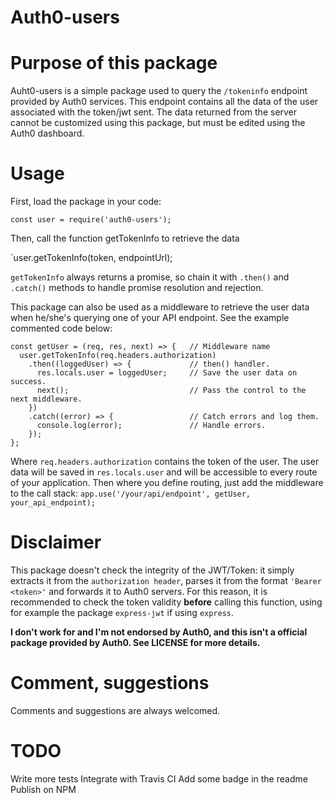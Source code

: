 # Auth0-users

# Purpose of this package
Auht0-users is a simple package used to query the `/tokeninfo` endpoint provided by Auth0 services.
This endpoint contains all the data of the user associated with the token/jwt sent.
The data returned from the server cannot be customized using this package, but must be edited using the Auth0 dashboard.

# Usage
First, load the package in your code:

`const user = require('auth0-users');`

Then, call the function getTokenInfo to retrieve the data

`user.getTokenInfo(token, endpointUrl);

`getTokenInfo` always returns a promise, so chain it with `.then()` and `.catch()`
methods to handle promise resolution and rejection.

This package can also be used as a middleware to retrieve the user data when he/she's
querying one of your API endpoint. See the example commented code below:

```
const getUser = (req, res, next) => {   // Middleware name
  user.getTokenInfo(req.headers.authorization)
    .then((loggedUser) => {             // then() handler.
      res.locals.user = loggedUser;     // Save the user data on success.
      next();                           // Pass the control to the next middleware.
    })
    .catch((error) => {                 // Catch errors and log them.
      console.log(error);               // Handle errors.
    });
};
```
Where `req.headers.authorization` contains the token of the user. The user data will be saved in `res.locals.user` and will be accessible to every route of your application. Then where you define routing, just add the middleware to the call stack:
`app.use('/your/api/endpoint', getUser, your_api_endpoint);`

# Disclaimer
This package doesn't check the integrity of the JWT/Token: it simply extracts it from the `authorization header`, parses it from the format `'Bearer <token>'` and forwards it to Auth0 servers. For this reason, it is recommended to check the token validity **before** calling this function, using for example the package `express-jwt` if using `express`.

**I don't work for and I'm not endorsed by Auth0, and this isn't a official package provided by Auth0. See LICENSE for more details.**

# Comment, suggestions
Comments and suggestions are always welcomed.

# TODO
Write more tests
Integrate with Travis CI
Add some badge in the readme
Publish on NPM